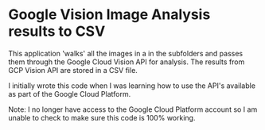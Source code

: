 # Google Vision Image Analysis results to CSV

This application 'walks' all the images in a in the subfolders and passes them through the Google Cloud Vision API for analysis. The results from GCP Vision API are stored in a CSV file.

I initially wrote this code when I was learning how to use the API's available as part of the Google Cloud Platform.

Note: I no longer have access to the Google Cloud Platform account so I am unable to check to make sure this code is 100% working.
